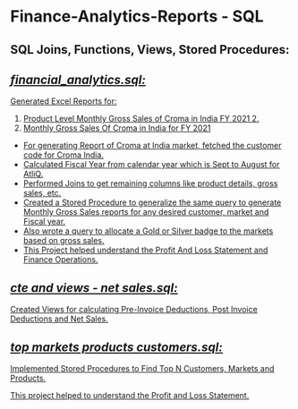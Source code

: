 # Finance-Analytics-Reports - SQL

## SQL Joins, Functions, Views, Stored Procedures: 

## *<u>financial_analytics.sql:<u/>*

Generated Excel Reports for:

1. Product Level Monthly Gross Sales of Croma in India FY 2021 2.
2. Monthly Gross Sales Of Croma in India for FY 2021

- For generating Report of Croma at India market, fetched the customer code for Croma India.
- Calculated Fiscal Year from calendar year which is Sept to August for AtliQ.
- Performed Joins to get remaining columns like product details, gross sales, etc.
- Created a Stored Procedure to generalize the same query to generate Monthly Gross Sales reports for any desired customer, market and Fiscal year.
- Also wrote a query to allocate a Gold or Silver badge to the markets based on gross sales.
- This Project helped understand the Profit And Loss Statement and Finance Operations.

## *<u>cte and views - net sales.sql:<u/>*

Created Views for calculating Pre-Invoice Deductions, Post Invoice Deductions and Net Sales.

## *<u>top markets products customers.sql:<u/>*

Implemented Stored Procedures to Find Top N Customers, Markets and Products.

This project helped to understand the Profit and Loss Statement.

